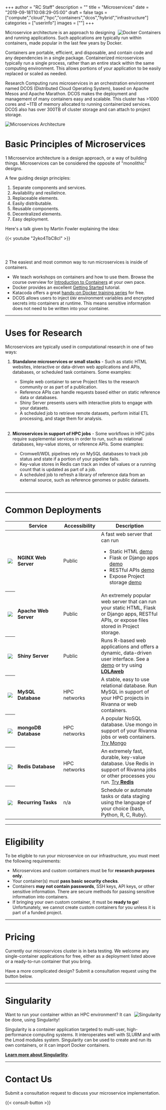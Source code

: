+++
author = "RC Staff"
description = ""
title = "Microservices"
date = "2019-09-18T10:08:29-05:00"
draft = false
tags = ["compute","cloud","hpc","containers","dcos","hybrid","infrastructure"]
categories = ["userinfo"]
images = [""]
+++

<p class=lead>
  <img src="/images/docker-logo.png" style="max-width:30%;" alt="Docker Containers" align="right" />
  Microservice architecture is an approach to designing and running applications. Such applications are typically run within containers, made popular in the last few years by Docker.
</p>
<p class=lead>
  Containers are portable, efficient, and disposable, and contain code and any dependencies in a single package.
  Containerized microservices typically run a single process, rather than an entire stack within the same computing environment. 
  This allows portions of your application to be easily replaced or scaled as needed.
</p>

<p class=lead>
  Research Computing runs microservices in an orchestration environment named DCOS (Distributed Cloud Operating System), based on Apache Mesos and Apache Marathon.
  DCOS makes the deployment and management of many containers easy and scalable.
  This cluster has >1000 cores and ~1TB of memory allocated to running containerized services. DCOS also has over 300TB of cluster storage and can attach to project storage.
</p>

<img src="/images/microservices/microservice-cluster.jpg" alt="Microservices Architecture" style="" />

# Basic Principles of Microservices

<p class="lead"><span class="badge badge-default">1</span> Microservice architecture is a design approach, or a way of building things. Microservices can be considered the opposite of "monolithic" designs.</p>

A few guiding design principles:

1. Separate components and services.
2. Availability and resilielnce.
3. Replaceable elements.
4. Easily distributable.
5. Reusable components.
6. Decentralized elements.
7. Easy deployment.

Here's a talk given by Martin Fowler explaining the idea:

{{< youtube "2yko4TbC8cI" >}}

<div style="width:100%;height:2rem;"></div>

<p class="lead"><span class="badge badge-default">2</span> The easiest and most common way to run microservices is inside of containers.</p>

- We teach workshops on containers and how to use them. Browse the course overview for <a href="https://workshops.rc.virginia.edu/lesson/containers/" target="_new">Introduction to Containers</a> at your own pace.
- Docker provides an excellent [Getting Started](https://docs.docker.com/get-started/) tutorial.
- Katacoda offers a great [hands-on Docker training series](https://www.katacoda.com/courses/docker) for free.
- DCOS allows users to inject `ENV` environment variables and encrypted secrets into containers at runtime. This means sensitive information does not need to be written into your container.

- - -

# Uses for Research

<p class="lead">Microservices are typically used in computational research in one of two ways:</p>



<ol>
  <li class=lead><b>Standalone microservices or small stacks</b> - Such as static HTML websites, interactive or data-driven web applications and APIs, databases, or scheduled task containers. Some examples:</li>
    <ul style="margin-bottom:2rem;">
      <li>Simple web container to serve Project files to the research community or as part of a publication.
      <li>Reference APIs can handle requests based either on static reference data or databases.
      <li>Shiny Server presents users with interactive plots to engage with your datasets.
      <li>A scheduled job to retrieve remote datasets, perform initial ETL processing, and stage them for analysis.
    </ul>

  <li class=lead><b>Microservices in support of HPC jobs</b> - Some workflows in HPC jobs require supplemental services in order to run, such as relational databases, key-value stores, or reference APIs. Some examples:</li>
    <ul style="margin-bottom:2rem;">
      <li>Cromwell/WDL pipelines rely on MySQL databases to track job status and state if a portion of your pipeline fails.
      <li>Key-value stores in Redis can track an index of values or a running count that is updated as part of a job.
      <li>A scheduled job to refresh a library of reference data from an external source, such as reference genomes or public datasets.
    </ul>
</ol>

- - -

# Common Deployments

<table class="table table-striped">
  <thead>
    <tr>
      <th scope="col"></th>
      <th scope="col">Service</th>
      <th scope="col">Accessibility</th>
      <th scope="col" style="width:40%;">Description</th>
    </tr>
  </thead>
  <tbody>
    <tr>
      <th scope="row" style="text-align:center;"><img style="max-width:4rem;" src="/images/microservices/nginx-500x500.png" /></th>
      <td style="font-weight:bold;">NGINX Web Server</td>
      <td>Public</td>
      <td>A fast web server that can run
        <ul>
          <li>Static HTML <a target="_new" href="http://bioterms.org/" class="badge badge-primary">demo</a>
          <li>Flask or Django apps <a target="_new" href="http://bartweb.org/" class="badge badge-primary">demo</a>
          <li>RESTful APIs <a target="_new" href="http://refgenomes.databio.org/" class="badge badge-primary">demo</a>
          <li>Expose Project storage <a target="_new" href="http://qdemo.uvadcos.io/" class="badge badge-primary">demo</a>
        </ul>
      </td>
    </tr>
    <tr>
      <th scope="row" style="text-align:center;"><img style="max-width:6rem;" src="/images/microservices/apache_logo.jpg" /></th>
      <td style="font-weight:bold;">Apache Web Server</td>
      <td>Public</td>
      <td>An extremely popular web server that can run your static HTML, Flask or Django apps, RESTful APIs, or expose files stored in Project storage.</td>
    </tr>
    <tr>
      <th scope="row" style="text-align:center;"><img style="max-width:4rem;" src="/images/microservices/shiny-server.png" /></th>
      <td style="font-weight:bold;">Shiny Server</td>
      <td>Public</td>
      <td>Runs R-based web applications and offers a dynamic, data-driven user interface. See a <a href="https://www.rstudio.com/products/shiny/shiny-user-showcase/" target="_new" class="badge badge-primary">demo</a> or try using <a target="_new" href="http://lolaweb.databio.org/" class="badge badge-primary"><b>LOLAweb</a></td>
    </tr>
    <tr>
      <th scope="row" style="text-align:center;"><img style="max-width:4.5rem;" src="/images/microservices/mysql_PNG9.png" /></th>
      <td style="font-weight:bold;">MySQL Database</td>
      <td>HPC networks</td>
      <td>A stable, easy to use relational database. Run MySQL in support of your HPC projects in Rivanna or web containers.</td>
    </tr>
    <tr>
      <th scope="row" style="text-align:center;"><img style="max-width:6rem;" src="/images/microservices/mongodb.png" /></th>
      <td style="font-weight:bold;">mongoDB Database</td>
      <td>HPC networks</td>
      <td>A popular NoSQL database. Use mongo in support of your Rivanna jobs or web containers. <a href="https://mongoplayground.net/" target="_new" class="badge badge-primary">Try Mongo</a></td>
    </tr>
    <tr>
      <th scope="row" style="text-align:center;"><img style="max-width:4rem;" src="/images/microservices/redis.svg" /></th>
      <td style="font-weight:bold;">Redis Database</td>
      <td>HPC networks</td>
      <td>An extremely fast, durable, key-value database. Use Redis in support of Rivanna jobs or other processes you run. <a href="https://try.redis.io/" target="_new" class="badge badge-primary">Try <b>Redis</b></a></td>
    </tr>
    <tr>
      <th scope="row" style="text-align:center;"><img style="max-width:4rem;" src="/images/microservices/bash_512x512.png" /></th>
      <td style="font-weight:bold;">Recurring Tasks</td>
      <td>n/a</td>
      <td>Schedule or automate tasks or data staging using the language of your choice (bash, Python, R, C, Ruby).</td>
    </tr>
  </tbody>
</table>

- - - 

# Eligibility

<div class="alert alert-danger" role="alert">
To be eligible to run your microservice on our infrastructure, you must meet the following requirements:

<ul>
  <li>Microservices and custom containers must be for <b>research purposes only</b>.
  <li>Your container(s) must <b>pass basic security checks</b>. 
  <li>Containers <b>may not contain passwords</b>, SSH keys, API keys, or other sensitive information. There are secure methods for passing sensitive information into containers.
  <li>If bringing your own custom container, it must be <b>ready to go</b>! Unfortunately, we cannot create custom containers for you unless it is part of a funded project.
</ul>
</div>

- - -

# Pricing

Currently our microservices cluster is in beta testing. We welcome any single-container applications for free, 
either as a deployment listed above or a ready-to-run container that you bring.

Have a more complicated design? Submit a consultation request using the button below.

- - -

# Singularity

<img align="right" style="max-width:20%;" src="/images/rivanna/singularity-logo.png" alt="Singularity" />

Want to run your container within an HPC environment? It can be done, using Singularity! 

Singularity is a container application targeted to multi-user, high-performance computing systems. It interoperates well with SLURM and with the Lmod modules system. Singularity can be used to create and run its own containers, or it can import Docker containers.

[**Learn more about Singularlity**](/userinfo/rivanna/software/containers/).

- - -

# Contact Us

Submit a consultation request to discuss your microservice implementation.

{{< consult-button >}}

